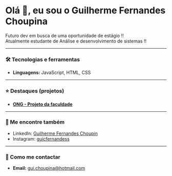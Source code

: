 # Olá 👋, eu sou o Guilherme Fernandes Choupina 
Futuro dev em busca de uma oportunidade de estágio !! <br> Atualmente estudante de Análise e desenvolvimento de sistemas !!

---

### 🛠️ Tecnologias e ferramentas
- **Linguagens:** JavaScript, HTML, CSS

---

### ⭐ Destaques (projetos)
- **[ONG - Projeto da faculdade](https://github.com/Showpina/Guifernandes)**

---

### 🔗 Me encontre também 
- LinkedIn: [Guilherme Fernandes Choupin](https://www.linkedin.com/in/guilhermefernandeschoupina)  
- Instagram: [guicfernandess](https://instagram.com/guicfernandess)

---

### 💬 Como me contactar
- **Email:** gui.choupina@hotmail.com


